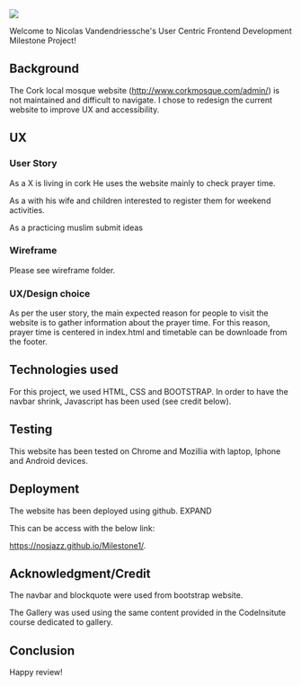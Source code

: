 <img src="https://codeinstitute.s3.amazonaws.com/fullstack/ci_logo_small.png" style="margin: 0;">

Welcome to Nicolas Vandendriessche's User Centric Frontend Development Milestone Project!

## Background 

The Cork local mosque website (http://www.corkmosque.com/admin/) is not maintained and difficult to navigate. I chose to redesign the current website to improve UX and accessibility.

## UX

### User Story

As a X is living in cork He uses the website mainly to check prayer time.

As a with his wife and children interested to register them for weekend activities.

As a practicing muslim submit ideas 

### Wireframe

Please see wireframe folder.

### UX/Design choice

As per the user story, the main expected reason for people to visit the website is to gather information about the prayer time. For this reason, prayer time is centered in index.html and timetable can be downloade from the footer.

## Technologies used

For this project, we used HTML, CSS and BOOTSTRAP. In order to have the navbar shrink, Javascript has been used (see credit below).


## Testing

This website has been tested on Chrome and Mozillia with laptop, Iphone and Android devices.

## Deployment 

The website has been deployed using github. EXPAND

This can be access with the below link:

https://nosjazz.github.io/Milestone1/.

## Acknowledgment/Credit

The navbar and blockquote were used from bootstrap website.

The Gallery was used using the same content provided in the CodeInsitute course dedicated to gallery.

## Conclusion



Happy review!

